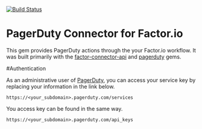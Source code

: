 [![Build Status](https://travis-ci.org/factor-io/connector-pagerduty.svg?branch=master)](https://travis-ci.org/factor-io/connector-pagerduty)

PagerDuty Connector for Factor.io
======================

This gem provides PagerDuty actions through the your Factor.io workflow. It was built primarily with the [factor-connector-api](https://github.com/factor-io/connector-api) and [pagerduty](https://github.com/envato/pagerduty) gems.

#Authentication

As an administrative user of [PagerDuty](http://www.pagerduty.com/), you can access your service key by replacing your information in the link below.

`https://<your_subdomain>.pagerduty.com/services`

You access key can be found in the same way.

`https://<your_subdomain>.pagerduty.com/api_keys`
